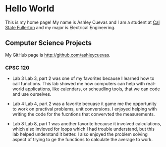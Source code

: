 # Hello World

This is my home page! My name is Ashley Cuevas and I am a student at [Cal State Fullerton](http://www.fullerton.edu/) and my major is Electrical Engineering.

## Computer Science Projects

My GitHub page is http://github.com/ashleycuevas.

### CPSC 120

* Lab 3
    Lab 3, part 2 was one of my favorites because I learned how to call functions.
    This lab showed me how computers can help with real-world applications, like
    calendars, or scheudling tools, that we can code and use ourselves.

* Lab 4
    Lab 4, part 2 was a favorite becuase it game me the opportunity to work on
    practival problems, unit conversions. I enjoyed helping with writing the
    code for the fucntions that convervted the measurements.

* Lab 8
    Lab 8, part 1 was another favorite because it involved calculations, which also
    invloved for loops which I had trouble understand, but this lab helped understand
    it better. I also enjoyed the problem solving aspect of trying to ge the functions to
    calculate the average to work. 
